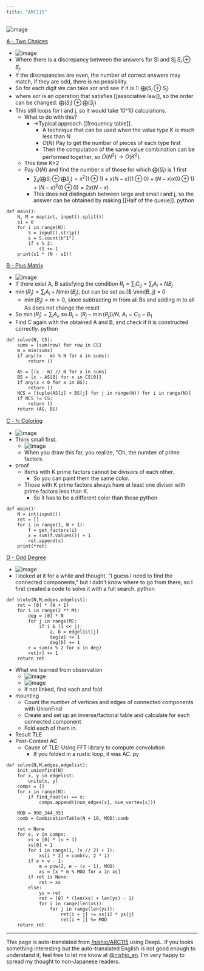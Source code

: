 ```yaml
---
title: "ARC115"
---
```


![image](https://gyazo.com/b8d7fb3553b8ace653c7aceddae22b35/thumb/1000)

[A - Two Choices](https://atcoder.jp/contests/arc115/tasks/arc115_a)
- ![image](https://gyazo.com/212f28de9c9de61956362931745f2ad3/thumb/1000)
- Where there is a discrepancy between the answers for Si and Sj $S_i \oplus S_j$.
- If the discrepancies are even, the number of correct answers may match, if they are odd, there is no possibility.
- So for each digit we can take xor and see if it is 1: $\bigoplus (S_i \oplus S_j)$
- where xor is an operation that satisfies [[associative law]], so the order can be changed: $\bigoplus (S_i) \oplus \bigoplus (S_j)$
- This still loops for i and j, so it would take 10^10 calculations.
    - What to do with this?
        - →Typical approach [[frequency table]].
            - A technique that can be used when the value type K is much less than N
            - $O(N)$ Pay to get the number of pieces of each type first
            - Then the computation of the same value combination can be performed together, so $O(N^2) \to O(K^2)$.
    - This time K=2
    - Pay $O(N)$ and find the number x of those for which $\bigoplus (S_i)$ is 1 first
        - $\sum_{ij} \left(\bigoplus S_i\oplus \bigoplus S_j\right) = x^2(1 \oplus 1) + x(N-x)(1 \oplus 0) + (N-x)x(0 \oplus 1) + (N-x)^2(0 \oplus 0) = 2x(N-x)$
        - This does not distinguish between large and small i and j, so the answer can be obtained by making [[Half of the queue]].
python

```
def main():
    N, M = map(int, input().split())
    s1 = 0
    for i in range(N):
        S = input().strip()
        s = S.count(b"1")
        if s % 2:
            s1 += 1
    print(s1 * (N - s1))
```


[B - Plus Matrix](https://atcoder.jp/contests/arc115/tasks/arc115_b)
- ![image](https://gyazo.com/a694c4a33447bb3a70860025f720bf3f/thumb/1000)
- If there exist A, B satisfying the condition $R_j = \sum_i C_{ij} = \sum_i A_i + NB_j$
- $\min(R_j) = \sum_i A_i + N\min(B_j)$, but can be set as [$ \min(B_j) = 0
    - $\min(B_j) = m > 0$, since subtracting m from all Bs and adding m to all As does not change the result
- So $\min(R_j) = \sum_i A_i$, so $B_j = (R_j - \min(R_j)) / N$, $A_i = C_{i1} - B_1$
- Find C again with the obtained A and B, and check if it is constructed correctly.
python

```
def solve(N, CS):
    sums = [sum(row) for row in CS]
    m = min(sums)
    if any((x - m) % N for x in sums):
        return ()

    AS = [(x - m) // N for x in sums]
    BS = [x - AS[0] for x in CS[0]]
    if any(x < 0 for x in BS):
        return ()
    NCS = [tuple(AS[i] + BS[j] for j in range(N)) for i in range(N)]
    if NCS != CS:
        return ()
    return (AS, BS)
```


[C - ℕ Coloring](https://atcoder.jp/contests/arc115/tasks/arc115_c)
- ![image](https://gyazo.com/286922e95294477de92fa09d8e95ba10/thumb/1000)
- Think small first.
    - ![image](https://gyazo.com/7cd9acefc328bf0af985f0ba690b1463/thumb/1000)
    - When you draw this far, you realize, "Oh, the number of prime factors.
- proof
    - Items with K prime factors cannot be divisors of each other.
        - So you can paint them the same color.
    - Those with K prime factors always have at least one divisor with prime factors less than K.
        - So it has to be a different color than those
python

```
def main():
    N = int(input())
    ret = []
    for i in range(1, N + 1):
        f = get_factors(i)
        x = sum(f.values()) + 1
        ret.append(x)
    print(*ret)
```


[D - Odd Degree](https://atcoder.jp/contests/arc115/tasks/arc115_d)
- ![image](https://gyazo.com/bb3e3f994e962d2cb44889a9428d5ff3/thumb/1000)
- I looked at it for a while and thought, "I guess I need to find the connected components," but I didn't know where to go from there, so I first created a code to solve it with a full search.
python

```
def blute(N,M,edges,edgelist):
    ret = [0] * (N + 1)
    for i in range(2 ** M):
        deg = [0] * N
        for j in range(M):
            if i & (1 << j):
                a, b = edgelist[j]
                deg[a] += 1
                deg[b] += 1
        r = sum(x % 2 for x in deg)
        ret[r] += 1
    return ret
```

- What we learned from observation
    - ![image](https://gyazo.com/c07f96ce39dd2afdbcf7bda1862bf1e9/thumb/1000)
    - ![image](https://gyazo.com/36e9f877df3d307abe3561d27a346dcd/thumb/1000)
    - If not linked, find each and fold
- mounting
    - Count the number of vertices and edges of connected components with UnionFind
    - Create and set up an inverse/factorial table and calculate for each connected component
    - Fold each of them in.
- Result TLE
- Post-Contest AC
    - Cause of TLE: Using FFT library to compute convolution
        - If you folded in a rustic loop, it was AC.
py

```
def solve(N,M,edges,edgelist):
    init_unionfind(N)
    for x, y in edgelist:
        unite(x, y)
    comps = []
    for x in range(N):
        if find_root(x) == x:
            comps.append((num_edges[x], num_vertex[x]))

    MOD = 998_244_353
    comb = CombinationTable(N + 10, MOD).comb

    ret = None
    for e, v in comps:
        xs = [0] * (v + 1)
        xs[0] = 1
        for i in range(1, (v // 2) + 1):
            xs[i * 2] = comb(v, 2 * i)
        if e > v - 1:
            m = pow(2, e - (v - 1), MOD)
            xs = [x * m % MOD for x in xs]
        if ret is None:
            ret = xs
        else:
            ys = ret
            ret = [0] * (len(xs) + len(ys) - 1)
            for i in range(len(xs)):
                for j in range(len(ys)):
                    ret[i + j] += xs[i] * ys[j]
                    ret[i + j] %= MOD
    return ret            
```


---
This page is auto-translated from [/nishio/ARC115](https://scrapbox.io/nishio/ARC115) using DeepL. If you looks something interesting but the auto-translated English is not good enough to understand it, feel free to let me know at [@nishio_en](https://twitter.com/nishio_en). I'm very happy to spread my thought to non-Japanese readers.